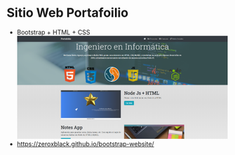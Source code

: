 # Sitio Web Portafoilio
- Bootstrap + HTML + CSS
![](img/pic.PNG)
- https://zeroxblack.github.io/bootstrap-website/
